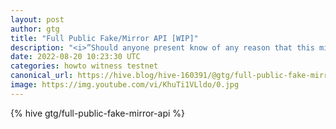 ```yaml
---
layout: post
author: gtg
title: "Full Public Fake/Mirror API [WIP]"
description: "<i>”Should anyone present know of any reason that this mirror should not be joined in holy consensus, speak now or forever hold your peace”</i>"
date: 2022-08-20 10:23:30 UTC
categories: howto witness testnet
canonical_url: https://hive.blog/hive-160391/@gtg/full-public-fake-mirror-api
image: https://img.youtube.com/vi/KhuTi1VLldo/0.jpg
---
```

{% hive gtg/full-public-fake-mirror-api %}

